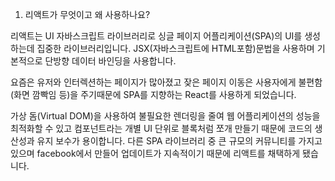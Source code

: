 1. 리액트가 무엇이고 왜 사용하나요? 

리액트는 UI 자바스크립트 라이브러리로 싱글 페이지 어플리케이션(SPA)의 UI를 생성하는데 집중한 라이브러리입니다.
JSX(자바스크립트에 HTML포함)문법을 사용하며 기본적으로 단방향 데이터 바인딩을 사용합니다. 

요즘은 유저와 인터렉션하는 페이지가 많아졌고 잦은 페이지 이동은 
사용자에게 불편함(화면 깜빡임 등)을 주기때문에 SPA를 지향하는 React를 사용하게 되었습니다. 

가상 돔(Virtual DOM)을 사용하여 불필요한 렌더링을 줄여 웹 어플리케이션의 성능을 최적화할 수 있고
컴포넌트라는 개별 UI 단위로 블록처럼 쪼개 만들기 때문에 코드의 생산성과 유지 보수가 용이합니다. 
다른 SPA 라이브러리 중 큰 규모의 커뮤니티를 가지고 있으며 facebook에서 만들어 업데이트가 지속적이기 때문에 리액트를 채택하게 됐습니다.   
